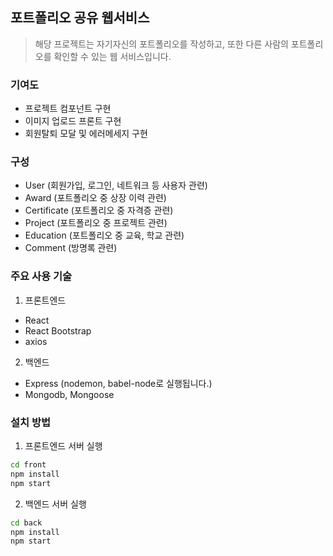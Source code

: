 ## 포트폴리오 공유 웹서비스

> 해당 프로젝트는 자기자신의 포트폴리오를 작성하고, 또한 다른 사람의 포트폴리오를 확인할 수 있는 웹 서비스입니다.

### 기여도

- 프로젝트 컴포넌트 구현
- 이미지 업로드 프론트 구현
- 회원탈퇴 모달 및 에러메세지 구현

### 구성

- User (회원가입, 로그인, 네트워크 등 사용자 관련)
- Award (포트폴리오 중 상장 이력 관련)
- Certificate (포트폴리오 중 자격증 관련)
- Project (포트폴리오 중 프로젝트 관련)
- Education (포트폴리오 중 교육, 학교 관련)
- Comment (방명록 관련)

### 주요 사용 기술

1. 프론트엔드

- React
- React Bootstrap
- axios

2. 백엔드

- Express (nodemon, babel-node로 실행됩니다.)
- Mongodb, Mongoose

### 설치 방법

1. 프론트엔드 서버 실행

```bash
cd front
npm install
npm start
```

2. 백엔드 서버 실행

```bash
cd back
npm install
npm start
```
